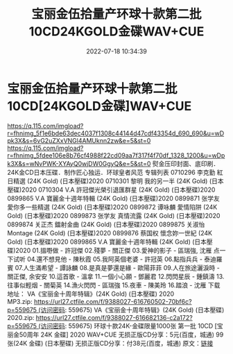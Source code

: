 ﻿---
title: 宝丽金伍拾量产环球十款第二批10CD24KGOLD金碟WAV+CUE
date: 2022-07-18 10:34:39
categories: 新碟专辑、稀有等精品
tags: 华语中文
---
# 宝丽金伍拾量产环球十款第二批10CD[24KGOLD金碟]WAV+CUE

https://q.115.com/imgload?r=fhnimg_5f1e6bde63dec4037f1308c44144d47cdf43354d_690_690&u=wDpk3X&s=6vG2uZXxVNGl4AMUknn2zw&e=5&st=0
https://q.115.com/imgload?r=fhnimg_5fdee106e8b76cf4988f22cd09aa7f317f4f70df_1328_1200&u=wDpk3X&s=wNvPWK-XYAyQ0wjDW0GgyQ&e=5&st=0
熨金压印封面、底印刷．24K金CD日本压碟．制作匠心独运．环球皇者风范
专辑列表
0710296 李克勤
紅日精選 (24K Gold) (日本壓碟)2020
0710301 黎明
我的另一半 (24K Gold) (日本壓碟)2020
0710304 V.A
許冠傑光榮引退匯群星 (24K Gold) (日本壓碟)2020
0899865 V.A
寶麗金十週年特輯 (24K Gold) (日本壓碟)2020
0899871 张学友
愛你多一些精選 (24K Gold) (日本壓碟)2020
0899872 谭咏麟
愛情陷阱 (24K Gold) (日本壓碟)2020
0899873 张学友
真情流露 (24K Gold) (日本壓碟)2020
0899874 关正杰
鐳射金曲 (24K Gold) (日本壓碟)2020
0899875 关淑怡
Montage (24K Gold) (日本壓碟)2020
0899876 蔡国权
懷念妳一世紀 (24K Gold) (日本壓碟)2020
0899865 V.A 寶麗金十週年特輯 (24K Gold) (日本壓碟)2020
01.搵嘢做 - 許冠傑
02.殘夢 - 關正傑
03.愛神的影子 - 區瑞強, 沈雁
点一下试听
04.還不想見他 - 陳秋霞
05.我阿英個老婆 - 許冠英
06.點指兵兵 - 泰迪羅賓
07.人生滿希望 - 譚詠麟
08.是真是夢還是緣 - 歐陽菲菲
09.人在旅途灑淚時 - 關正傑, 余安安
10.這首歌 - 溫拿
11.一個小心願 - 鄧麗君
12.閃閃星辰 - 鍾鎮濤
13.往事似輕烟 - 關菊英
14.漁火閃閃 - 區瑞強
15.夜車 - 陳美玲
16.踏浪 - 沈雁
下载地址：
VA《宝丽金十周年特辑》(24K Gold) (日本壓碟) 2020
MP3.zip: https://url27.ctfile.com/f/9388027-616760502-70bf6c?p=559675 (访问密码:
559675)
VA《宝丽金十周年特辑》(24K Gold) (日本壓碟)
2020.zip: https://url27.ctfile.com/f/9388027-616682136-c2a172?p=559675 (访问密码:
559675)
环球十款24K-金碟限量1000张 第一批 10CD [宝丽金50周年 24K 金碟] 2020
WAV+CUE
无损正版CD分享：5元(百度，城通)
99张(24K 金碟) (日本壓碟)
无损正版CD分享：付38元(百度，城通)
原文：[链接](https://blog.sina.com.cn/s/blog_1647c7e7601030yf4.html)